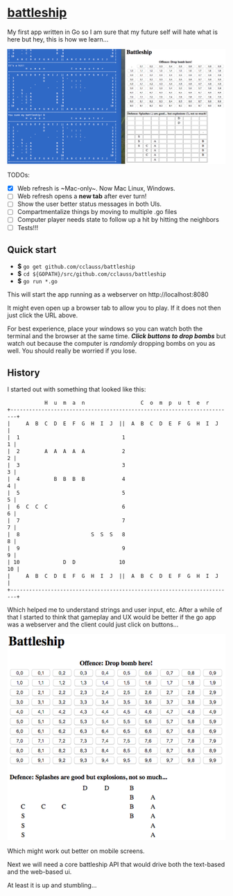 # [battleship](https://en.wikipedia.org/wiki/Battleship_(game))

My first app written in Go so I am sure that my future self will hate what is here but hey, this is how we learn...

![terminalWithBrowser](/images/terminalWithBrowser.png)

TODOs:

- [x] Web refresh is ~Mac-only~.  Now Mac Linux, Windows.
- [ ] Web refresh opens a __new tab__ after ever turn!
- [ ] Show the user better status messages in both UIs.
- [ ] Compartmentalize things by moving to multiple .go files
- [ ] Computer player needs state to follow up a hit by hitting the neighbors
- [ ] Tests!!!

## Quick start
* __$__ `go get github.com/cclauss/battleship`
* __$__ `cd ${GOPATH}/src/github.com/cclauss/battleship`
* __$__ `go run *.go`

This will start the app running as a webserver on http://localhost:8080

It might even open up a browser tab to allow you to play.  If it does not then just click the URL above.

For best experience, place your windows so you can watch both the terminal and the browser at the same time.  ___Click buttons to drop bombs___ but watch out because the computer is _randomly_ dropping bombs on you as well.  You should really be worried if you lose.

## History

I started out with something that looked like this:

```
            H  u  m  a  n                  C  o  m  p  u  t  e  r
+------------------------------------------------------------------------+
|     A  B  C  D  E  F  G  H  I  J  ||  A  B  C  D  E  F  G  H  I  J     |
|  1                                 1                                 1 |
|  2        A  A  A  A  A            2                                 2 |
|  3                                 3                                 3 |
|  4           B  B  B  B            4                                 4 |
|  5                                 5                                 5 |
|  6  C  C  C                        6                                 6 |
|  7                                 7                                 7 |
|  8                       S  S  S   8                                 8 |
|  9                                 9                                 9 |
| 10              D  D              10                                10 |
|     A  B  C  D  E  F  G  H  I  J  ||  A  B  C  D  E  F  G  H  I  J     |
+------------------------------------------------------------------------+
```

Which helped me to understand strings and user input, etc.  After a while of that I started to think that gameplay and UX would be better if the go app was a webserver and the client could just click on buttons... 

![Battleship_web](/images/Battleship_web.png)

Which might work out better on mobile screens.

Next we will need a core battleship API that would drive both the text-based and the web-based ui.

At least it is up and stumbling...
